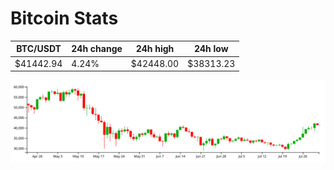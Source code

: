 # Bitcoin Stats

BTC/USDT|24h change|24h high|24h low|
|---|---|---|---|
|$41442.94|4.24%|$42448.00|$38313.23|

<img src="./chart.svg">
